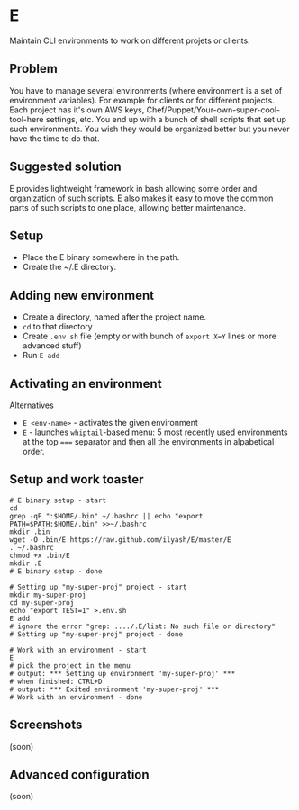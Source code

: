 E
=

Maintain CLI environments to work on different projets or clients.

Problem
-------

You have to manage several environments (where environment is a set of environment variables). For example for clients or for different projects. Each project has it's own AWS keys, Chef/Puppet/Your-own-super-cool-tool-here settings, etc. You end up with a bunch of shell scripts that set up such environments. You wish they would be organized better but you never have the time to do that.

Suggested solution
------------------
E provides lightweight framework in bash allowing some order and organization of such scripts. E also makes it easy to move the common parts of such scripts to one place, allowing better maintenance.

Setup
-----
* Place the E binary somewhere in the path.
* Create the ~/.E directory.

Adding new environment
----------------------
* Create a directory, named after the project name.
* `cd` to that directory
* Create `.env.sh` file (empty or with bunch of `export X=Y` lines or more advanced stuff)
* Run `E add`

Activating an environment
-------------------------
Alternatives
* `E <env-name>` - activates the given environment
* `E` - launches `whiptail`-based menu: 5 most recently used environments at the top `===` separator and then all the environments in alpabetical order.

Setup and work toaster
----------------------
```
# E binary setup - start
cd
grep -qF ":$HOME/.bin" ~/.bashrc || echo "export PATH=$PATH:$HOME/.bin" >>~/.bashrc
mkdir .bin
wget -O .bin/E https://raw.github.com/ilyash/E/master/E
. ~/.bashrc
chmod +x .bin/E
mkdir .E
# E binary setup - done

# Setting up "my-super-proj" project - start
mkdir my-super-proj
cd my-super-proj
echo "export TEST=1" >.env.sh
E add
# ignore the error "grep: ..../.E/list: No such file or directory"
# Setting up "my-super-proj" project - done

# Work with an environment - start
E
# pick the project in the menu
# output: *** Setting up environment 'my-super-proj' ***
# when finished: CTRL+D
# output: *** Exited environment 'my-super-proj' ***
# Work with an environment - done
```

Screenshots
-----------
(soon)

Advanced configuration
----------------------
(soon)
